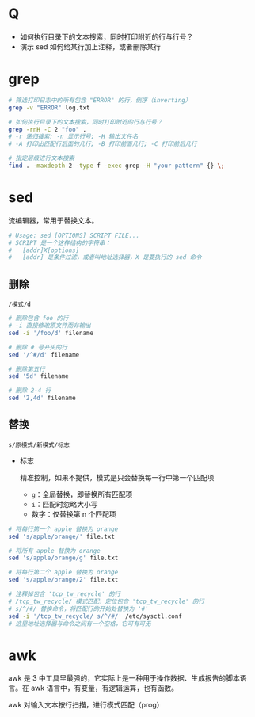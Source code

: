 # Q

- 如何执行目录下的文本搜索，同时打印附近的行与行号？
- 演示 sed 如何给某行加上注释，或者删除某行

# grep

```bash
# 筛选打印日志中的所有包含 "ERROR" 的行，倒序（inverting）
grep -v "ERROR" log.txt

# 如何执行目录下的文本搜索，同时打印附近的行与行号？
grep -rnH -C 2 "foo" .
# -r 递归搜索; -n 显示行号; -H 输出文件名
# -A 打印出匹配行后面的几行; -B 打印前面几行; -C 打印前后几行

# 指定层级进行文本搜索
find . -maxdepth 2 -type f -exec grep -H "your-pattern" {} \;
```

# sed

流编辑器，常用于替换文本。

```bash
# Usage: sed [OPTIONS] SCRIPT FILE...
# SCRIPT 是一个这样结构的字符串：
#   [addr]X[options]
#   [addr] 是条件过滤，或者叫地址选择器，X 是要执行的 sed 命令
```

## 删除

`/模式/d`

```bash
# 删除包含 foo 的行
# -i 直接修改原文件而非输出
sed -i '/foo/d' filename

# 删除 # 号开头的行
sed '/^#/d' filename

# 删除第五行
sed '5d' filename

# 删除 2-4 行
sed '2,4d' filename
```

## 替换

`s/原模式/新模式/标志`

- 标志
    
    精准控制，如果不提供，模式是只会替换每一行中第一个匹配项
    
    - `g`：全局替换，即替换所有匹配项
    - `i`：匹配时忽略大小写
    - 数字：仅替换第 n 个匹配项

```bash
# 将每行第一个 apple 替换为 orange
sed 's/apple/orange/' file.txt

# 将所有 apple 替换为 orange
sed 's/apple/orange/g' file.txt

# 将每行第二个 apple 替换为 orange
sed 's/apple/orange/2' file.txt

# 注释掉包含 'tcp_tw_recycle' 的行
# /tcp_tw_recycle/ 模式匹配，定位包含 'tcp_tw_recycle' 的行
# s/^/#/ 替换命令，将匹配行的开始处替换为 '#'
sed -i '/tcp_tw_recycle/ s/^/#/' /etc/sysctl.conf
# 这里地址选择器与命令之间有一个空格，它可有可无
```

# awk

awk 是 3 中工具里最强的，它实际上是一种用于操作数据、生成报告的脚本语言。在 awk 语言中，有变量，有逻辑运算，也有函数。

awk 对输入文本按行扫描，进行模式匹配（prog）
